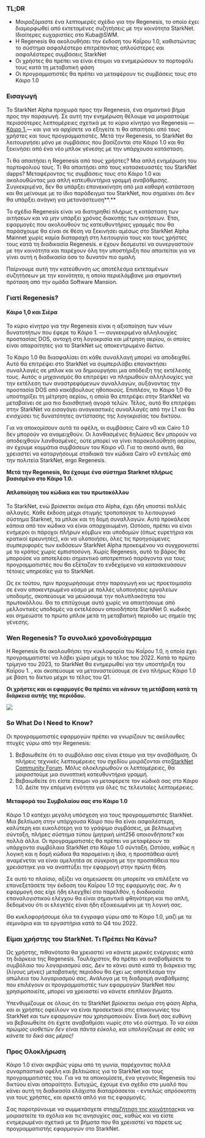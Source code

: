 ### TL;DR

* Μοιραζόμαστε ένα λεπτομερές σχέδιο για την Regenesis, το οποίο έχει διαμορφωθεί από εκτεταμένες συζητήσεις με την κοινότητα StarkNet. Ιδιαίτερες ευχαριστίες στο Kuba@SWM.
* Η Regenesis θα ακολουθήσει την έκδοση του Καΐρου 1.0, καθιστώντας το σύστημα ασφαλέστερο επιτρέποντας απλούστερες και ασφαλέστερες συμβάσεις StarkNet
* Οι χρήστες θα πρέπει να είναι έτοιμοι να ενημερώσουν το πορτοφόλι τους κατά τη μεταβατική φάση
* Οι προγραμματιστές θα πρέπει να μεταφέρουν τις συμβάσεις τους στο Κάιρο 1.0

### Εισαγωγή

Το StarkNet Alpha προχωρά προς την Regenesis, ένα σημαντικό βήμα προς την παραγωγή. Σε αυτή την ενημέρωση θέλουμε να μοιραστούμε περισσότερες λεπτομέρειες σχετικά με το κύριο κίνητρο για Regenesis —[Κάιρο 1.](https://medium.com/starkware/cairo-1-0-aa96eefb19a0)— και για να αρχίσετε να εξηγείτε τι θα απαιτήσει από τους χρήστες και τους προγραμματιστές. Μετά την Regenesis, το StarkNet θα λειτουργήσει μόνο με συμβάσεις που βασίζονται στο Κάιρο 1.0 και θα ξεκινήσει από ένα νέο μπλοκ γένεσης με την υπάρχουσα κατάσταση.

Τι θα απαιτήσει η Regenesis από τους χρήστες? Μια απλή ενημέρωση του πορτοφολιού τους. Τι θα απαιτήσει από τους κατασκευαστές του StarkNet dapps? Μεταφέροντας τις συμβάσεις τους στο Κάιρο 1.0 και ακολουθώντας μια απλή κατευθυντήρια γραμμή αναβάθμισης. Συγκεκριμένα, δεν θα υπάρξει επανεκκίνηση από μια καθαρή κατάσταση και θα μείνουμε με το ίδιο παράδειγμα του StarkNet, που σημαίνει ότι δεν θα υπάρξει ανάγκη για μετανάστευση**.**

Το σχέδιο Regenesis είναι να διατηρηθεί πλήρως η κατάσταση των αιτήσεων και να μην υπάρξει χρόνος διακοπής των αιτήσεων. Έτσι, εφαρμογές που ακολουθούν τις κατευθυντήριες γραμμές που θα παράσχουμε θα είναι σε θέση να ξεκινήσει αμέσως στο StarkNet Alpha Mainnet χωρίς καμία διαταραχή στη λειτουργία τους και τους χρήστες τους κατά τη διαδικασία Regenesis. e έχουν δεσμευτεί να συνεργαστούν με την κοινότητα και παρέχουν όλη την υποστήριξη που απαιτείται για να γίνει αυτή η διαδικασία όσο το δυνατόν πιο ομαλή.

Παίρνουμε αυτή την κατεύθυνση ως αποτέλεσμα εκτεταμένων συζητήσεων με την κοινότητα, η οποία περιελάμβανε μια σημαντική πρόταση από την ομάδα Software Mansion.

### Γιατί Regenesis?

#### Κάιρο 1,0 και Σιέρα

Το κύριο κίνητρο για την Regenesis είναι η αξιοποίηση των νέων δυνατοτήτων που έφερε το Κάιρο 1. — συγκεκριμένα αλληλουχίες προστασίας DOS, αντοχή στη λογοκρισία και μέτρηση αερίου, οι οποίες είναι απαραίτητες για το StarkNet ως αποκεντρωμένο δίκτυο.

Το Κάιρο 1.0 θα διασφαλίσει ότι κάθε συναλλαγή μπορεί να αποδειχθεί. Αυτό θα επιτρέψει στο StarkNet να συμπεριλάβει επανακτήσει συναλλαγές σε μπλοκ και να δημιουργήσει μια απόδειξη της εκτέλεσής τους. Αυτός ο μηχανισμός θα επιτρέψει να πληρωθούν αλληλουχίες για την εκτέλεση των αναστρεφόμενων συναλλαγών, αυξάνοντας την προστασία DOS από κακόβουλους ηθοποιούς. Επιπλέον, το Κάιρο 1,0 θα υποστηρίξει τη μέτρηση αερίου, η οποία θα επιτρέψει στην StarkNet να μεταβαίνει σε μια πιο διαισθητική αγορά τελών. Τέλος, αυτό θα επιτρέψει στην StarkNet να εισαγάγει αναγκαστικές συναλλαγές από την L1 και θα ενισχύσει τις δυνατότητες αντίστασης της λογοκρισίας του δικτύου.

Για να αποκομίσουν αυτά τα οφέλη, οι συμβάσεις Cairo v0 και Cairo 1.0 δεν μπορούν να αναμειχθούν. Οι λανθασμένες δηλώσεις δεν μπορούν να αποδειχθούν λανθασμένες, ούτε μπορεί να γίνει παρακολούθηση αερίου, αν έχουμε κομμάτια συμβάσεων του Κάιρο v0. Για το σκοπό αυτό, θα χρειαστεί να καταργήσουμε σταδιακά τον κώδικα Cairo v0 εντελώς από την πολιτεία StarkNet, ergo Regenesis.

**Μετά την Regenesis, θα έχουμε ένα σύστημα Starknet πλήρως βασισμένο στο Κάιρο 1.0.**

#### Απλοποίηση του κώδικα και του πρωτοκόλλου

Το StarkNet, ενώ βρίσκεται ακόμα στο Alpha, έχει ήδη υποστεί πολλές αλλαγές. Κάθε έκδοση μέχρι στιγμής τροποποίησε το λειτουργικό σύστημα Starknet, τα μπλοκ και τη δομή συναλλαγών. Αυτό προκάλεσε κάποια από τον κώδικα να είναι απαρχαιωμένη. Ωστόσο, πρέπει να είναι ενήμεροι οι πάροχοι πλήρων κόμβων και υποδομών (όπως ευρετήρια και κρατικοί ερευνητές), και να υλοποιήσει, όλες τις προηγούμενες συμπεριφορές των εκδόσεων StarkNet Alpha προκειμένου να συγχρονιστεί με το κράτος χωρίς εμπιστοσύνη. Χωρίς Regenesis, αυτό το βάρος θα μπορούσε να αποτελέσει σημαντικό αποτρεπτικό παράγοντα για τους προγραμματιστές που θα εξέταζαν το ενδεχόμενο να κατασκευάσουν τέτοιες υπηρεσίες για το StarkNet.

Ως εκ τούτου, πριν προχωρήσουμε στην παραγωγή και ως προετοιμασία σε έναν αποκεντρωμένο κόσμο με πολλές υλοποιήσεις εργαλείων υποδομής, σκοπεύουμε να μειώσουμε την πολυπλοκότητα του πρωτοκόλλου. Θα το επιτύχουμε αυτό χωρίς να απαιτήσουμε από μελλοντικές υποδομές να εκτελέσουν οποιοδήποτε StarkNet 0. κωδικός και σημειώστε το πρώτο μπλοκ μετά τη μεταβατική περίοδο ως σημείο της γένεσης.

### Wen Regenesis? Το συνολικό χρονοδιάγραμμα

Η Regenesis θα ακολουθήσει την κυκλοφορία του Καΐρου 1.0, η οποία έχει προγραμματιστεί να λάβει χώρα μέχρι το τέλος του 2022. Κατά το πρώτο τρίμηνο του 2023, το StarkNet θα ενημερωθεί για την υποστήριξη του Καΐρου 1. , και σκοπεύουμε να μεταναστεύσουμε σε ένα πλήρως Κάιρο 1.0 με βάση το δίκτυο μέχρι το τέλος του Q1.

**Οι χρήστες και οι εφαρμογές θα πρέπει να κάνουν τη μετάβαση κατά τη διάρκεια αυτής της περιόδου.**

![](/assets/1_ef85shzd2uudwex-cy8wdg-1.png)

### So What Do I Need to Know?

Οι προγραμματιστές εφαρμογών πρέπει να γνωρίζουν τις ακόλουθες πτυχές γύρω από την Regenesis:

1. Βεβαιωθείτε ότι το συμβόλαιο σας είναι έτοιμο για την αναβάθμιση. Οι πλήρεις τεχνικές λεπτομέρειες του σχεδίου μοιράζονται στο[StarkNet Community Forum](https://community.starknet.io/t/regenesis-state-migration-current-suggestion/2080). Μόλις ολοκληρωθούν οι λεπτομέρειες, θα μοιραστούμε μια συνοπτική κατευθυντήρια γραμμή.
2. Βεβαιωθείτε ότι είστε έτοιμοι να μεταφέρετε τον κώδικά σας στο Κάιρο 1.0. Δείτε την επόμενη ενότητα για όλες τις τελευταίες λεπτομέρειες.

#### Μεταφορά του Συμβολαίου σας στο Κάιρο 1.0

Κάιρο 1.0 κατέχει μεγάλη υπόσχεση για τους προγραμματιστές StarkNet. Μια βελτίωση στην υπάρχουσα Κάιρο που θα είναι ασφαλέστερη, καλύτερη και ευκολότερη για το γράψιμο συμβάσεις, με βελτιωμένη σύνταξη, πλήρες σύστημα τύπου (μητρική uint256 οποιονδήποτε? και πολλά άλλα. Οι προγραμματιστές θα πρέπει να μεταφέρουν τα υπάρχοντα συμβόλαια StarkNet στο Κάιρο 1.0 σύνταξη. Ωστόσο, καθώς η λογική και η δομή κώδικα θα παραμείνει η ίδια, η προσπάθεια αυτή αναμένεται να είναι αμελητέα σε σύγκριση με την προσπάθεια που χρειάστηκε για να αναπτύξει την εφαρμογή στην πρώτη θέση.

Σε αυτό το πλαίσιο, αξίζει να σημειώσετε ότι μπορείτε να επιλέξετε να επανεξετάσετε την έκδοση του Καΐρου 1.0 της εφαρμογής σας. Αν η εφαρμογή σας είχε ήδη ελεγχθεί στο παρελθόν, η διαδικασία επαναλογιστικού ελέγχου θα είναι σημαντικά φθηνότερη και πιο απλή, δεδομένου ότι οι ελεγκτές είναι ήδη εξοικειωμένοι με τη λογική σας.

Θα κυκλοφορήσουμε όλα τα έγγραφα γύρω από το Κάιρο 1.0, μαζί με τα σεμινάρια και τα εργαστήρια κατά το Q4 του 2022.

### Είμαι χρήστης του StarkNet. Τι Πρέπει Να Κάνω?

Ως χρήστης, πιθανότατα θα χρειαστεί να κάνετε μερικές ενέργειες κατά τη διάρκεια της Regenesis. Τουλάχιστον, θα πρέπει να αναβαθμίσετε το συμβόλαιο του λογαριασμού σας. Δεν το κάνει αυτό κατά τη διάρκεια της (λίγους μήνες) μεταβατικής περιόδου θα έχει ως αποτέλεσμα την απώλεια του λογαριασμού σας. Ανάλογα με τη διαδρομή αναβάθμισης που επιλέγουν οι προγραμματιστές των εφαρμογών StarkNet που χρησιμοποιείτε, μπορεί να χρειαστεί να κάνετε επιπλέον βήματα.

Υπενθυμίζουμε σε όλους ότι το StarkNet βρίσκεται ακόμα στη φάση Alpha, και οι χρήστες οφείλουν να είναι προσεκτικοί στις επικοινωνίες του StarkNet και των εφαρμογών που χρησιμοποιούν. Είναι δική σας ευθύνη να βεβαιωθείτε ότι έχετε αναβαθμίσει νωρίς στο νέο σύστημα. *Το να είσαι πρώιμος υιοθετών δεν είναι πάντα εύκολο, και υπολογίζουμε σε εσάς να κάνετε το δικό σας μέρος!*

### Προς Ολοκλήρωση

Κάιρο 1.0 είναι ακριβώς γύρω από τη γωνία, παρέχοντας πολλά συναρπαστικά οφέλη και βελτιώσεις για το StarkNet και τους προγραμματιστές του. Για να τα αποκομίσετε, ένα γεγονός Regenesis του δικτύου είναι απαραίτητο. Ευτυχώς, έχουμε ένα σχέδιο στο μυαλό που κάνει αυτή τη διαδικασία ελάχιστα διαταράσσεται - εντελώς απρόσκοπτη για τους χρήστες, και αρκετά απλό για τις εφαρμογές.

Σας παροτρύνουμε να συμμετάσχετε στη[συζήτηση της κοινότητας](https://community.starknet.io/t/regenesis-state-migration-current-suggestion/2080)και να μοιραστείτε τα σχόλια και τις ανησυχίες σας, καθώς και να είστε ενημερωμένοι σχετικά με τα βήματα που θα χρειαστεί να πάρετε ως προγραμματιστής εφαρμογών στο StarkNet.